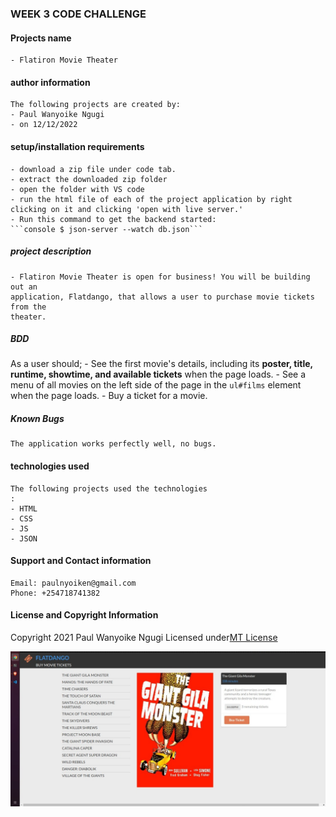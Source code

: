 ### WEEK 3 CODE CHALLENGE
#### Projects name
    - Flatiron Movie Theater
#### author information
    The following projects are created by:
    - Paul Wanyoike Ngugi
    - on 12/12/2022
#### setup/installation requirements
    - download a zip file under code tab.
    - extract the downloaded zip folder
    - open the folder with VS code
    - run the html file of each of the project application by right clicking on it and clicking 'open with live server.'
    - Run this command to get the backend started:
    ```console $ json-server --watch db.json```
##### project description
    - Flatiron Movie Theater is open for business! You will be building out an 
    application, Flatdango, that allows a user to purchase movie tickets from the 
    theater.
##### BDD
As a user should;
    - See the first movie's details, including its **poster, title, runtime, 
    showtime, and available tickets** when the page loads.
    - See a menu of all movies on the left side of the page in the `ul#films` 
    element when the page loads.
    - Buy a ticket for a movie.
##### Known Bugs
    The application works perfectly well, no bugs.
#### technologies used
    The following projects used the technologies
    :
    - HTML
    - CSS
    - JS
    - JSON
#### Support and Contact information
    Email: paulnyoiken@gmail.com
    Phone: +254718741382
#### License and Copyright Information
Copyright 2021 Paul Wanyoike Ngugi Licensed under[MT License]('https://github.com/Paul-ike/WK-3-Code-Challenge-FlatDango/blob/main/LICENSE')


![Screenshot](./1.jpeg)